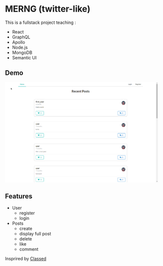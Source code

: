 # MERNG (twitter-like)
This is a fullstack project teaching : 
- React
- GraphQL
- Apollo
- Node.js
- MongoDB
- Semantic UI

## Demo
![Demo](./preview/twitter-like.gif)

## Features 
- User 
  - register
  - login
- Posts
  - create 
  - display full post
  - delete
  - like
  - comment

Insprired by [Classed](https://github.com/hidjou/classsed-graphql-mern-apollo/tree/master)

